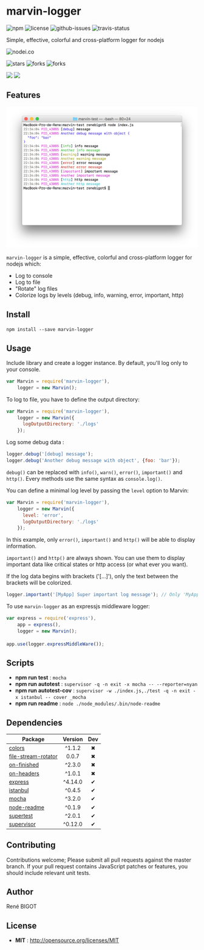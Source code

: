 # marvin-logger

![npm](https://img.shields.io/npm/v/marvin-logger.svg) ![license](https://img.shields.io/npm/l/marvin-logger.svg) ![github-issues](https://img.shields.io/github/issues/renebigot/marvin-logger.svg) ![travis-status](https://img.shields.io/travis/renebigot/marvin-logger.svg)

Simple, effective, colorful and cross-platform logger for nodejs

![nodei.co](https://nodei.co/npm/marvin-logger.png?downloads=true&downloadRank=true&stars=true)

![stars](https://img.shields.io/github/stars/renebigot/marvin-logger.svg)
![forks](https://img.shields.io/github/forks/renebigot/marvin-logger.svg)
![forks](https://img.shields.io/github/forks/renebigot/marvin-logger.svg)

![](https://david-dm.org/renebigot/marvin-logger/status.svg)
![](https://david-dm.org/renebigot/marvin-logger/dev-status.svg)

## Features

![screenshot macOS](https://raw.githubusercontent.com/renebigot/marvin-logger/master/img/mac.png)

`marvin-logger` is a simple, effective, colorful and cross-platform logger for nodejs which:

* Log to console
* Log to file
* "Rotate" log files
* Colorize logs by levels (debug, info, warning, error, important, http)


## Install

`npm install --save marvin-logger`


## Usage

Include library and create a logger instance. By default, you'll log only to your console.

```javascript
var Marvin = require('marvin-logger'),
    logger = new Marvin();
```

To log to file, you have to define the output directory:

```javascript
var Marvin = require('marvin-logger'),
    logger = new Marvin({
      logOutputDirectory: './logs'
    });
```

Log some debug data : 

```javascript
logger.debug('[debug] message');
logger.debug('Another debug message with object', {foo: 'bar'});
```

`debug()` can be replaced with `info()`, `warn()`, `error()`, `important()` and `http()`. Every methods use the same syntax as `console.log()`.

You can define a minimal log level by passing the `level` option to Marvin:

```javascript
var Marvin = require('marvin-logger'),
    logger = new Marvin({
      level: 'error',
      logOutputDirectory: './logs'
    });
```

In this example, only `error()`, `important()` and `http()` will be able to display information.

`important()` and `http()` are always shown. You can use them to display important data like critical states or http access (or what ever you want).

If the log data begins with brackets ('[...]'), only the text between the brackets will be colorized.

```javascript
logger.important('[MyApp] Super important log message'); // Only 'MyApp' will be shown in magenta  
```

To use `marvin-logger` as an expressjs middleware logger:

```javascript
var express = require('express'),
    app = express(),
    logger = new Marvin();

app.use(logger.expressMiddleWare());
```


## Scripts

 - **npm run test** : `mocha`
 - **npm run autotest** : `supervisor -q -n exit -x mocha -- --reporter=nyan`
 - **npm run autotest-cov** : `supervisor -w ./index.js,./test -q -n exit -x istanbul -- cover _mocha`
 - **npm run readme** : `node ./node_modules/.bin/node-readme`

## Dependencies

Package | Version | Dev
--- |:---:|:---:
[colors](https://www.npmjs.com/package/colors) | ^1.1.2 | ✖
[file-stream-rotator](https://www.npmjs.com/package/file-stream-rotator) | 0.0.7 | ✖
[on-finished](https://www.npmjs.com/package/on-finished) | ^2.3.0 | ✖
[on-headers](https://www.npmjs.com/package/on-headers) | ^1.0.1 | ✖
[express](https://www.npmjs.com/package/express) | ^4.14.0 | ✔
[istanbul](https://www.npmjs.com/package/istanbul) | ^0.4.5 | ✔
[mocha](https://www.npmjs.com/package/mocha) | ^3.2.0 | ✔
[node-readme](https://www.npmjs.com/package/node-readme) | ^0.1.9 | ✔
[supertest](https://www.npmjs.com/package/supertest) | ^2.0.1 | ✔
[supervisor](https://www.npmjs.com/package/supervisor) | ^0.12.0 | ✔


## Contributing

Contributions welcome; Please submit all pull requests against the master branch. If your pull request contains JavaScript patches or features, you should include relevant unit tests.

## Author

René BIGOT

## License

 - **MIT** : http://opensource.org/licenses/MIT
